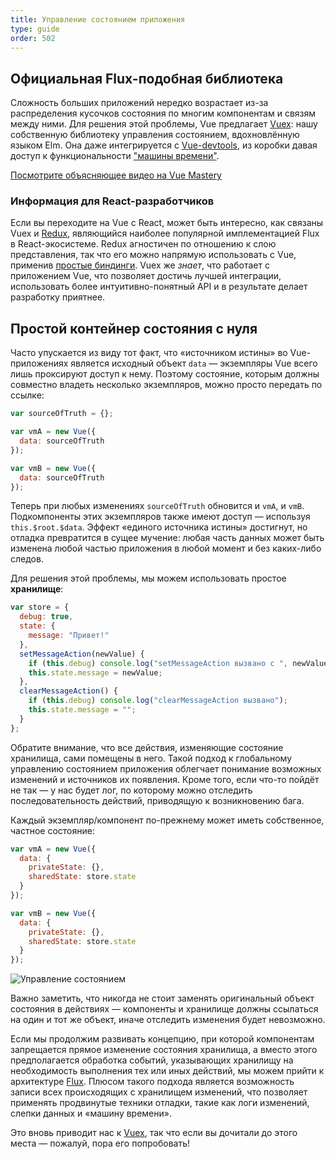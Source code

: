 ```yaml
---
title: Управление состоянием приложения
type: guide
order: 502
---
```


## Официальная Flux-подобная библиотека

Сложность больших приложений нередко возрастает из-за распределения кусочков состояния по многим компонентам и связям между ними. Для решения этой проблемы, Vue предлагает [Vuex](https://github.com/vuejs/vuex): нашу собственную библиотеку управления состоянием, вдохновлённую языком Elm. Она даже интегрируется с [Vue-devtools](https://github.com/vuejs/vue-devtools), из коробки давая доступ к функциональности ["машины времени"](https://raw.githubusercontent.com/vuejs/v2.vuejs.org/master/src/images/devtools-timetravel.gif).

<div class="vue-mastery"><a href="https://www.vuemastery.com/courses/mastering-vuex/intro-to-vuex/" target="_blank" rel="sponsored noopener" title="Изучение Vuex">Посмотрите объясняющее видео на Vue Mastery</a></div>

### Информация для React-разработчиков

Если вы переходите на Vue с React, может быть интересно, как связаны Vuex и [Redux](https://github.com/reactjs/redux), являющийся наиболее популярной имплементацией Flux в React-экосистеме. Redux агностичен по отношению к слою представления, так что его можно напрямую использовать с Vue, применив [простые биндинги](https://classic.yarnpkg.com/en/packages?q=redux%20vue&p=1). Vuex же _знает_, что работает с приложением Vue, что позволяет достичь лучшей интеграции, использовать более интуитивно-понятный API и в результате делает разработку приятнее.

## Простой контейнер состояния с нуля

Часто упускается из виду тот факт, что «источником истины» во Vue-приложениях является исходный объект `data` — экземпляры Vue всего лишь проксируют доступ к нему. Поэтому состояние, которым должны совместно владеть несколько экземпляров, можно просто передать по ссылке:

```js
var sourceOfTruth = {};

var vmA = new Vue({
  data: sourceOfTruth
});

var vmB = new Vue({
  data: sourceOfTruth
});
```

Теперь при любых изменениях `sourceOfTruth` обновится и `vmA`, и `vmB`. Подкомпоненты этих экземпляров также имеют доступ — используя `this.$root.$data`. Эффект «единого источника истины» достигнут, но отладка превратится в сущее мучение: любая часть данных может быть изменена любой частью приложения в любой момент и без каких-либо следов.

Для решения этой проблемы, мы можем использовать простое **хранилище**:

```js
var store = {
  debug: true,
  state: {
    message: "Привет!"
  },
  setMessageAction(newValue) {
    if (this.debug) console.log("setMessageAction вызвано с ", newValue);
    this.state.message = newValue;
  },
  clearMessageAction() {
    if (this.debug) console.log("clearMessageAction вызвано");
    this.state.message = "";
  }
};
```

Обратите внимание, что все действия, изменяющие состояние хранилища, сами помещены в него. Такой подход к глобальному управлению состоянием приложения облегчает понимание возможных изменений и источников их появления. Кроме того, если что-то пойдёт не так — у нас будет лог, по которому можно отследить последовательность действий, приводящую к возникновению бага.

Каждый экземпляр/компонент по-прежнему может иметь собственное, частное состояние:

```js
var vmA = new Vue({
  data: {
    privateState: {},
    sharedState: store.state
  }
});

var vmB = new Vue({
  data: {
    privateState: {},
    sharedState: store.state
  }
});
```

![Управление состоянием](/images/state.png)

<p class="tip">Важно заметить, что никогда не стоит заменять оригинальный объект состояния в действиях — компоненты и хранилище должны ссылаться на один и тот же объект, иначе отследить изменения будет невозможно.</p>

Если мы продолжим развивать концепцию, при которой компонентам запрещается прямое изменение состояния хранилища, а вместо этого предполагается обработка событий, указывающих хранилищу на необходимость выполнения тех или иных действий, мы можем прийти к архитектуре [Flux](https://facebook.github.io/flux/). Плюсом такого подхода является возможность записи всех происходящих с хранилищем изменений, что позволяет применять продвинутые техники отладки, такие как логи изменений, слепки данных и «машину времени».

Это вновь приводит нас к [Vuex](https://vuex.vuejs.org/ru/), так что если вы дочитали до этого места — пожалуй, пора его попробовать!
